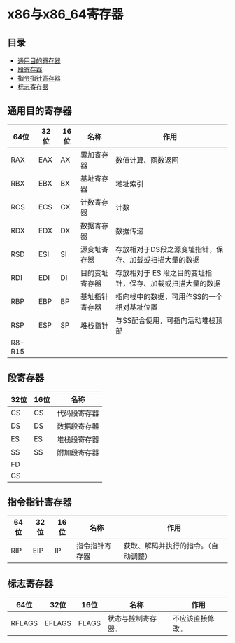 # x86与x86\_64寄存器

## 目录

-   [通用目的寄存器](#通用目的寄存器)
-   [段寄存器](#段寄存器)
-   [指令指针寄存器](#指令指针寄存器)
-   [标志寄存器](#标志寄存器)

## 通用目的寄存器

| 64位    | 32位 | 16位 | 名称      | 作用                              |
| ------ | --- | --- | ------- | ------------------------------- |
| RAX    | EAX | AX  | 累加寄存器   | 数值计算、函数返回                       |
| RBX    | EBX | BX  | 基址寄存器   | 地址索引                            |
| RCS    | ECS | CX  | 计数寄存器   | 计数                              |
| RDX    | EDX | DX  | 数据寄存器   | 数据传递                            |
| RSD    | ESI | SI  | 源变址寄存器  | 存放相对于DS段之源变址指针，保存、加载或扫描大量的数据    |
| RDI    | EDI | DI  | 目的变址寄存器 | 存放相对于 ES 段之目的变址指针，保存、加载或扫描大量的数据 |
| RBP    | EBP | BP  | 基址指针寄存器 | 指向栈中的数据，可用作SS的一个相对基址位置          |
| RSP    | ESP | SP  | 堆栈指针    | 与SS配合使用，可指向活动堆栈顶部               |
| R8-R15 |     |     |         |                                 |

## 段寄存器

| 32位 | 16位 | 名称     |
| --- | --- | ------ |
| CS  | CS  | 代码段寄存器 |
| DS  | DS  | 数据段寄存器 |
| ES  | ES  | 堆栈段寄存器 |
| SS  | SS  | 附加段寄存器 |
| FD  |     |        |
| GS  |     |        |

## 指令指针寄存器

| 64位 | 32位 | 16位 | 名称      | 作用                 |
| --- | --- | --- | ------- | ------------------ |
| RIP | EIP | IP  | 指令指针寄存器 | 获取、解码并执行的指令。（自动调整） |

## 标志寄存器

| 64位    | 32位    | 16位   | 名称        | 作用       |
| ------ | ------ | ----- | --------- | -------- |
| RFLAGS | EFLAGS | FLAGS | 状态与控制寄存器。 | 不应该直接修改。 |
